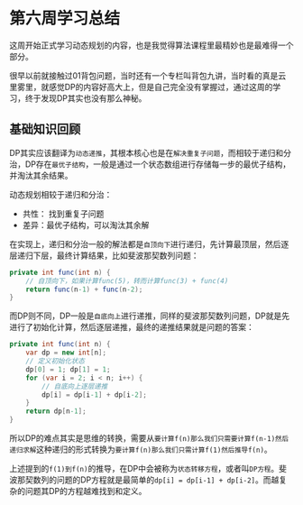 # 第六周学习总结

这周开始正式学习动态规划的内容，也是我觉得算法课程里最精妙也是最难得一个部分。

很早以前就接触过01背包问题，当时还有一个专栏叫背包九讲，当时看的真是云里雾里，就感觉DP的内容好高大上，但是自己完全没有掌握过，通过这周的学习，终于发现DP其实也没有那么神秘。

## 基础知识回顾

DP其实应该翻译为`动态递推`，其根本核心也是在`解决重复子问题`，而相较于递归和分治，DP存在`最优子结构`，一般是通过一个状态数组进行存储每一步的最优子结构，并淘汰其余结果。

动态规划相较于递归和分治：

* 共性： 找到重复子问题
* 差异：最优子结构，可以淘汰其余解

在实现上，递归和分治一般的解法都是`自顶向下`进行递归，先计算最顶层，然后逐层递归下层，最终计算结果，比如斐波那契数列问题：

``` C#
private int func(int n) {
    // 自顶向下，如果计算func(5)，转而计算func(3) + func(4)
    return func(n-1) + func(n-2);
}
```

而DP则不同，DP一般是`自底向上`进行递推，同样的斐波那契数列问题，DP就是先进行了初始化计算，然后逐层递推，最终的递推结果就是问题的答案：

``` C#
private int func(int n) {
    var dp = new int[n];
    // 定义初始化状态
    dp[0] = 1; dp[1] = 1;
    for (var i = 2; i < n; i++) {
        // 自底向上逐层递推
        dp[i] = dp[i-1] + dp[i-2];
    }
    return dp[n-1];
}
```

所以DP的难点其实是思维的转换，需要从`要计算f(n)那么我们只需要计算f(n-1)然后递归求解`这种递归的形式转换为`要计算f(n)那么我们只需计算f(1)然后推导f(n)`。

上述提到的`f(1)到f(n)`的推导，在DP中会被称为`状态转移方程`，或者叫`DP方程`。斐波那契数列的问题的DP方程就是最简单的`dp[i] = dp[i-1] + dp[i-2]`。而越复杂的问题其DP的方程越难找到和定义。